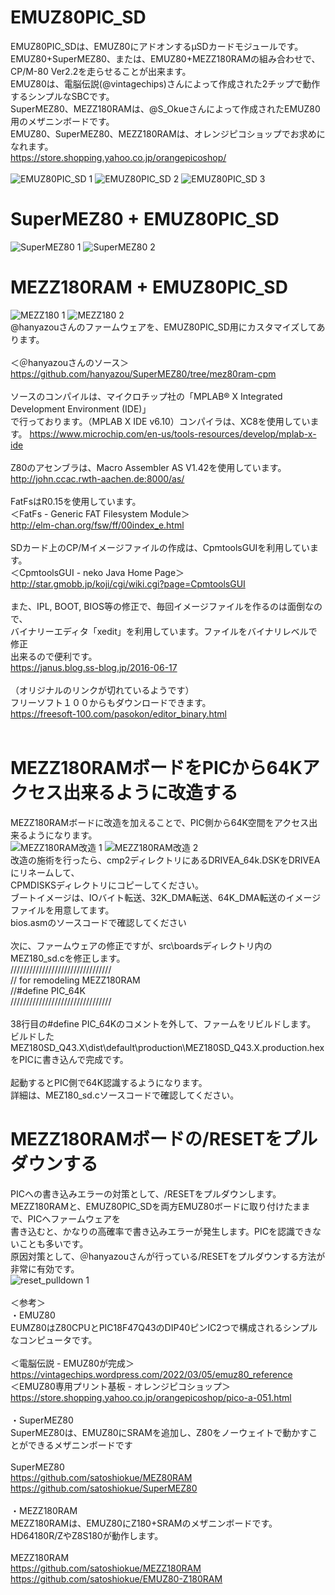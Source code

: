 # EMUZ80PIC_SD

EMUZ80PIC_SDは、EMUZ80にアドオンするμSDカードモジュールです。<br>
EMUZ80+SuperMEZ80、または、EMUZ80+MEZZ180RAMの組み合わせで、CP/M-80 Ver2.2を走らせることが出来ます。<br>
EMUZ80は、電脳伝説(@vintagechips)さんによって作成された2チップで動作するシンプルなSBCです。<br>
SuperMEZ80、MEZZ180RAMは、@S_Okueさんによって作成されたEMUZ80用のメザニンボードです。<br>
EMUZ80、SuperMEZ80、MEZZ180RAMは、オレンジピコショップでお求めになれます。<br>
https://store.shopping.yahoo.co.jp/orangepicoshop/<br>
<br>
![EMUZ80PIC_SD 1](Photo/P1020376.JPG)
![EMUZ80PIC_SD 2](Photo/P1020381.JPG)
![EMUZ80PIC_SD 3](Photo/233.png)
<br>
# SuperMEZ80 + EMUZ80PIC_SD
![SuperMEZ80 1](Photo/P1020386.JPG)
![SuperMEZ80 2](Photo/P1020392.JPG)
<br>
# MEZZ180RAM + EMUZ80PIC_SD
![MEZZ180 1](Photo/P1020394.JPG)
![MEZZ180 2](Photo/P1020397.JPG)
<br>
@hanyazouさんのファームウェアを、EMUZ80PIC_SD用にカスタマイズしてあります。<br>
<br>
＜＠hanyazouさんのソース＞<br>
https://github.com/hanyazou/SuperMEZ80/tree/mez80ram-cpm<br>
<br>
ソースのコンパイルは、マイクロチップ社の「MPLAB® X Integrated Development Environment (IDE)」<br>
で行っております。（MPLAB X IDE v6.10）コンパイラは、XC8を使用しています。
https://www.microchip.com/en-us/tools-resources/develop/mplab-x-ide<br>
<br>
Z80のアセンブラは、Macro Assembler AS V1.42を使用しています。<br>
http://john.ccac.rwth-aachen.de:8000/as/<br>
<br>
FatFsはR0.15を使用しています。<br>
＜FatFs - Generic FAT Filesystem Module＞<br>
http://elm-chan.org/fsw/ff/00index_e.html<br>
<br>
SDカード上のCP/Mイメージファイルの作成は、CpmtoolsGUIを利用しています。<br>
＜CpmtoolsGUI - neko Java Home Page＞<br>
http://star.gmobb.jp/koji/cgi/wiki.cgi?page=CpmtoolsGUI<br>
<br>
また、IPL, BOOT, BIOS等の修正で、毎回イメージファイルを作るのは面倒なので、<br>
バイナリーエディタ「xedit」を利用しています。ファイルをバイナリレベルで修正<br>
出来るので便利です。<br>
https://janus.blog.ss-blog.jp/2016-06-17<br>
<br>
（オリジナルのリンクが切れているようです）<br>
フリーソフト１００からもダウンロードできます。<br>
https://freesoft-100.com/pasokon/editor_binary.html<br>
<br>
# MEZZ180RAMボードをPICから64Kアクセス出来るように改造する
MEZZ180RAMボードに改造を加えることで、PIC側から64K空間をアクセス出来るようになります。<br>
![MEZZ180RAM改造 1](MEZZ180RAM64K改造写真.jpg)
![MEZZ180RAM改造 2](MEZZ180RAM64K改造.jpg)
<br>
改造の施術を行ったら、cmp2ディレクトリにあるDRIVEA_64k.DSKをDRIVEAにリネームして、<br>
CPMDISKSディレクトリにコピーしてください。<br>
ブートイメージは、IOバイト転送、32K_DMA転送、64K_DMA転送のイメージファイルを用意してます。<br>
bios.asmのソースコードで確認してください<br>
<br>
次に、ファームウェアの修正ですが、src\boardsディレクトリ内のMEZ180_sd.cを修正します。<br>
////////////////////////////////<br>
// for remodeling MEZZ180RAM <br>
//#define PIC_64K<br>
////////////////////////////////<br>
<br>
38行目の#define PIC_64Kのコメントを外して、ファームをリビルドします。<br>
ビルドしたMEZ180SD_Q43.X\dist\default\production\MEZ180SD_Q43.X.production.hex<br>
をPICに書き込んで完成です。<br>
<br>
起動するとPIC側で64K認識するようになります。
<br>
詳細は、MEZ180_sd.cソースコードで確認してください。
<br>
# MEZZ180RAMボードの/RESETをプルダウンする
PICへの書き込みエラーの対策として、/RESETをプルダウンします。<br>
MEZZ180RAMと、EMUZ80PIC_SDを両方EMUZ80ボードに取り付けたままで、PICへファームウェアを<br>
書き込むと、かなりの高確率で書き込みエラーが発生します。PICを認識できないことも多いです。<br>
原因対策として、＠hanyazouさんが行っている/RESETをプルダウンする方法が非常に有効です。<br>
![reset_pulldown 1](reset_pulldown.png)
<br>
<br>
＜参考＞<br>
・EMUZ80<br>
EUMZ80はZ80CPUとPIC18F47Q43のDIP40ピンIC2つで構成されるシンプルなコンピュータです。<br>
<br>
＜電脳伝説 - EMUZ80が完成＞  <br>
https://vintagechips.wordpress.com/2022/03/05/emuz80_reference  <br>
＜EMUZ80専用プリント基板 - オレンジピコショップ＞  <br>
https://store.shopping.yahoo.co.jp/orangepicoshop/pico-a-051.html<br>
<br>
・SuperMEZ80<br>
SuperMEZ80は、EMUZ80にSRAMを追加し、Z80をノーウェイトで動かすことができるメザニンボードです<br>
<br>
SuperMEZ80<br>
https://github.com/satoshiokue/MEZ80RAM<br>
https://github.com/satoshiokue/SuperMEZ80<br>
<br>
・MEZZ180RAM<br>
MEZZ180RAMは、EMUZ80にZ180+SRAMのメザニンボードです。HD64180R/ZやZ8S180が動作します。<br>
<br>
MEZZ180RAM<br>
https://github.com/satoshiokue/MEZZ180RAM<br>
https://github.com/satoshiokue/EMUZ80-Z180RAM<br>
